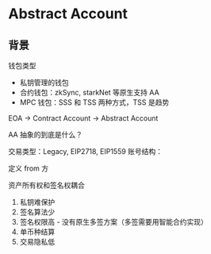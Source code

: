 # Abstract Account

## 背景

钱包类型
- 私钥管理的钱包
- 合约钱包：zkSync, starkNet 等原生支持 AA
- MPC 钱包：SSS 和 TSS 两种方式，TSS 是趋势

EOA -> Contract Account -> Abstract Account

AA 抽象的到底是什么？

交易类型：Legacy, EIP2718, EIP1559
账号结构：

定义 from 方

资产所有权和签名权耦合

1. 私钥难保护
2. 签名算法少
3. 签名权限高 - 没有原生多签方案（多签需要用智能合约实现）
4. 单币种结算
5. 交易隐私低
